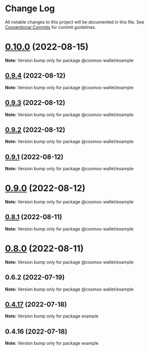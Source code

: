 # Change Log

All notable changes to this project will be documented in this file.
See [Conventional Commits](https://conventionalcommits.org) for commit guidelines.

# [0.10.0](https://github.com/cosmology-tech/cosmos-wallet/compare/@cosmos-wallet/example@0.9.4...@cosmos-wallet/example@0.10.0) (2022-08-15)

**Note:** Version bump only for package @cosmos-wallet/example





## [0.9.4](https://github.com/cosmology-tech/cosmos-wallet/compare/@cosmos-wallet/example@0.9.3...@cosmos-wallet/example@0.9.4) (2022-08-12)

**Note:** Version bump only for package @cosmos-wallet/example





## [0.9.3](https://github.com/cosmology-tech/cosmos-wallet/compare/@cosmos-wallet/example@0.9.2...@cosmos-wallet/example@0.9.3) (2022-08-12)

**Note:** Version bump only for package @cosmos-wallet/example





## [0.9.2](https://github.com/cosmology-tech/cosmos-wallet/compare/@cosmos-wallet/example@0.9.1...@cosmos-wallet/example@0.9.2) (2022-08-12)

**Note:** Version bump only for package @cosmos-wallet/example





## [0.9.1](https://github.com/cosmology-tech/cosmos-wallet/compare/@cosmos-wallet/example@0.9.0...@cosmos-wallet/example@0.9.1) (2022-08-12)

**Note:** Version bump only for package @cosmos-wallet/example





# [0.9.0](https://github.com/cosmology-tech/cosmos-wallet/compare/@cosmos-wallet/example@0.8.1...@cosmos-wallet/example@0.9.0) (2022-08-12)

**Note:** Version bump only for package @cosmos-wallet/example





## [0.8.1](https://github.com/cosmology-tech/cosmos-wallet/compare/@cosmos-wallet/example@0.8.0...@cosmos-wallet/example@0.8.1) (2022-08-11)

**Note:** Version bump only for package @cosmos-wallet/example





# [0.8.0](https://github.com/cosmology-tech/cosmos-wallet/compare/@cosmos-wallet/example@0.6.2...@cosmos-wallet/example@0.8.0) (2022-08-11)

**Note:** Version bump only for package @cosmos-wallet/example





## 0.6.2 (2022-07-19)

**Note:** Version bump only for package @cosmos-wallet/example

## [0.4.17](https://github.com/cosmology-tech/cosmos-wallet/compare/example@0.4.16...example@0.4.17) (2022-07-18)

**Note:** Version bump only for package example

## 0.4.16 (2022-07-18)

**Note:** Version bump only for package example
